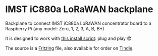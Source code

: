 # IMST iC880a LoRaWAN backplane

Backplane to connect IMST iC880a LoRaWAN concentrator board to a Raspberry Pi (any model: Zero, 1, 2, 3, A, B, B+)

It is designed to work with [this install script](https://github.com/ttn-zh/ic880a-gateway/wiki): plug and play 😎

The source is a [Fritzing](http://fritzing.org/) file, also available for order on [Tindie](https://www.tindie.com/products/gnz/imst-ic880a-lorawan-backplane/).
